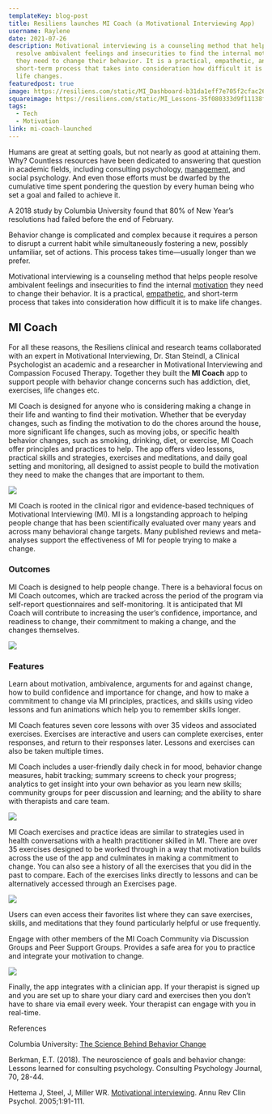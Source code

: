 ```yaml
---
templateKey: blog-post
title: Resiliens launches MI Coach (a Motivational Interviewing App)
username: Raylene
date: 2021-07-26
description: Motivational interviewing is a counseling method that helps people
  resolve ambivalent feelings and insecurities to find the internal motivation
  they need to change their behavior. It is a practical, empathetic, and
  short-term process that takes into consideration how difficult it is to make
  life changes.
featuredpost: true
image: https://resiliens.com/static/MI_Dashboard-b31da1eff7e705f2cfac26d90104d75c.png
squareimage: https://resiliens.com/static/MI_Lessons-35f080333d9f11138fe210dab2e2b396.png
tags:
  - Tech
  - Motivation
link: mi-coach-launched
---
```

Humans are great at setting goals, but not nearly as good at attaining them. Why? Countless resources have been dedicated to answering that question in academic fields, including consulting psychology, [management](https://www.psychologytoday.com/us/basics/leadership "Psychology Today looks at management"), and social psychology. And even those efforts must be dwarfed by the cumulative time spent pondering the question by every human being who set a goal and failed to achieve it.

A 2018 study by Columbia University found that 80% of New Year’s resolutions had failed before the end of February.

Behavior change is complicated and complex because it requires a person to disrupt a current habit while simultaneously fostering a new, possibly unfamiliar, set of actions. This process takes time—usually longer than we prefer.

Motivational interviewing is a counseling method that helps people resolve ambivalent feelings and insecurities to find the internal [motivation](https://www.psychologytoday.com/us/basics/motivation "Psychology Today looks at motivation") they need to change their behavior. It is a practical, [empathetic](https://www.psychologytoday.com/us/basics/empathy "Psychology Today looks at empathetic"), and short-term process that takes into consideration how difficult it is to make life changes.

## MI Coach

For all these reasons, the Resiliens clinical and research teams collaborated with an expert in Motivational Interviewing, Dr. Stan Steindl, a Clinical Psychologist an academic and a researcher in Motivational Interviewing and Compassion Focused Therapy. Together they built the **MI Coach** app to support people with behavior change concerns such has addiction, diet, exercises, life changes etc.

MI Coach is designed for anyone who is considering making a change in their life and wanting to find their motivation. Whether that be everyday changes, such as finding the motivation to do the chores around the house, more significant life changes, such as moving jobs, or specific health behavior changes, such as smoking, drinking, diet, or exercise, MI Coach offer principles and practices to help. The app offers video lessons, practical skills and strategies, exercises and meditations, and daily goal setting and monitoring, all designed to assist people to build the motivation they need to make the changes that are important to them.

![](https://resiliens.com/static/MI_Lessons-35f080333d9f11138fe210dab2e2b396.png)

MI Coach is rooted in the clinical rigor and evidence-based techniques of Motivational Interviewing (MI). MI is a longstanding approach to helping people change that has been scientifically evaluated over many years and across many behavioral change targets. Many published reviews and meta-analyses support the effectiveness of MI for people trying to make a change.

### Outcomes

MI Coach is designed to help people change. There is a behavioral focus on MI Coach outcomes, which are tracked across the period of the program via self-report questionnaires and self-monitoring. It is anticipated that MI Coach will contribute to increasing the user’s confidence, importance, and readiness to change, their commitment to making a change, and the changes themselves.

![](https://resiliens.com/static/MI_Assesment-759cf53918349844dca6105444fd3b30.png)

### Features

Learn about motivation, ambivalence, arguments for and against change, how to build confidence and importance for change, and how to make a commitment to change via MI principles, practices, and skills using video lessons and fun animations which help you to remember skills longer.

MI Coach features seven core lessons with over 35 videos and associated exercises. Exercises are interactive and users can complete exercises, enter responses, and return to their responses later. Lessons and exercises can also be taken multiple times.

MI Coach includes a user-friendly daily check in for mood, behavior change measures, habit tracking; summary screens to check your progress; analytics to get insight into your own behavior as you learn new skills; community groups for peer discussion and learning; and the ability to share with therapists and care team.

![](https://resiliens.com/static/MI_DailyTracking-c55662516b7a287c505e0761e9dafac5.png)

MI Coach exercises and practice ideas are similar to strategies used in health conversations with a health practitioner skilled in MI. There are over 35 exercises designed to be worked through in a way that motivation builds across the use of the app and culminates in making a commitment to change. You can also see a history of all the exercises that you did in the past to compare. Each of the exercises links directly to lessons and can be alternatively accessed through an Exercises page.

![](https://resiliens.com/static/MI_Exercise-820b274dfe39f91f4d2dc07547e42a6e.png)

Users can even access their favorites list where they can save exercises, skills, and meditations that they found particularly helpful or use frequently.

Engage with other members of the MI Coach Community via Discussion Groups and Peer Support Groups. Provides a safe area for you to practice and integrate your motivation to change.

![](https://resiliens.com/static/MI_Community-16cf696bc75605d5127a7ee3547edcac.png)

Finally, the app integrates with a clinician app. If your therapist is signed up and you are set up to share your diary card and exercises then you don’t have to share via email every week. Your therapist can engage with you in real-time.

References

Columbia University: [The Science Behind Behavior Change](https://www.cuimc.columbia.edu/news/science-behind-behavior-change)

Berkman, E.T. (2018). The neuroscience of goals and behavior change: Lessons learned for consulting psychology. Consulting Psychology Journal, 70, 28-44.

Hettema J, Steel, J, Miller WR. [Motivational interviewing](http://www.integration.samhsa.gov/MI_Annual_Review_of_Clinical_Psych.pdf). Annu Rev Clin Psychol. 2005;1:91-111.